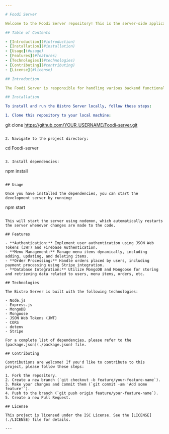 ```yaml
---

# Foodi Server

Welcome to the Foodi Server repository! This is the server-side application for Foodi Restaurant, built with Node.js, Express, and MongoDB.

## Table of Contents

- [Introduction](#introduction)
- [Installation](#installation)
- [Usage](#usage)
- [Features](#features)
- [Technologies](#technologies)
- [Contributing](#contributing)
- [License](#license)

## Introduction

The Foodi Server is responsible for handling various backend functionalities of the Foodi Restaurant application, such as user authentication, managing menu items, processing orders, and more.

## Installation

To install and run the Bistro Server locally, follow these steps:

1. Clone this repository to your local machine:

   ```
   git clone https://github.com/YOUR_USERNAME/Foodi-server.git
   ```

2. Navigate to the project directory:

   ```
   cd Foodi-server
   ```

3. Install dependencies:

   ```
   npm install
   ```

## Usage

Once you have installed the dependencies, you can start the development server by running:

```
npm start
```

This will start the server using nodemon, which automatically restarts the server whenever changes are made to the code.

## Features

- **Authentication:** Implement user authentication using JSON Web Tokens (JWT) and Firebase Authentication.
- **Menu Management:** Manage menu items dynamically, including adding, updating, and deleting items.
- **Order Processing:** Handle orders placed by users, including payment processing using Stripe integration.
- **Database Integration:** Utilize MongoDB and Mongoose for storing and retrieving data related to users, menu items, orders, etc.

## Technologies

The Bistro Server is built with the following technologies:

- Node.js
- Express.js
- MongoDB
- Mongoose
- JSON Web Tokens (JWT)
- CORS
- dotenv
- Stripe

For a complete list of dependencies, please refer to the [package.json](./package.json) file.

## Contributing

Contributions are welcome! If you'd like to contribute to this project, please follow these steps:

1. Fork the repository.
2. Create a new branch (`git checkout -b feature/your-feature-name`).
3. Make your changes and commit them (`git commit -am 'Add some feature'`).
4. Push to the branch (`git push origin feature/your-feature-name`).
5. Create a new Pull Request.

## License

This project is licensed under the ISC License. See the [LICENSE](./LICENSE) file for details.

---
```

